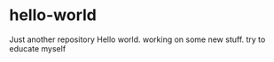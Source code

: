 # hello-world
Just another repository
Hello world.  working on some new stuff.  try to educate myself
